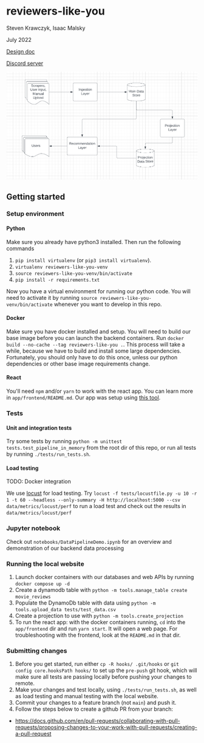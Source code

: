 # reviewers-like-you
Steven Krawczyk, Isaac Malsky

July 2022

[Design doc](https://docs.google.com/document/d/1sPTaOpxOl5q8VmGsr-TLnwGrpLGtXugPjhlEqxvhL1Q/edit)

[Discord server](https://discord.com/channels/1001211644745109537/1001211645252616224)

![image info](./images/SystemDesign.png)

## Getting started

### Setup environment

#### Python

Make sure you already have python3 installed. Then run the following commands
1. `pip install virtualenv` (or `pip3 install virtualenv`).
2. `virtualenv reviewers-like-you-venv`
3. `source reviewers-like-you-venv/bin/activate`
4. `pip install -r requirements.txt`

Now you have a virtual environment for running our python code. You will need to activate it by running `source reviewers-like-you-venv/bin/activate` whenever you want to develop in this repo.

#### Docker

Make sure you have docker installed and setup. You will need to build our base image before you can launch the backend containers. Run `docker build --no-cache --tag reviewers-like-you .`. This process will take a while, because we have to build and install some large dependencies. Fortunately, you should only have to do this once, unless our python dependencies or other base image requirements change.

#### React

You'll need `npm` and/or `yarn` to work with the react app. You can learn more in `app/frontend/README.md`. Our app was setup using [this tool](https://github.com/facebook/create-react-app).

### Tests

#### Unit and integration tests

Try some tests by running `python -m unittest tests.test_pipeline_in_memory` from the root dir of this repo, or run all tests by running `./tests/run_tests.sh`.

#### Load testing

TODO: Docker integration

We use [locust](https://docs.locust.io/en/stable/what-is-locust.html) for load testing. Try `locust -f tests/locustfile.py -u 10 -r 1 -t 60 --headless --only-summary -H http://localhost:5000 --csv data/metrics/locust/perf` to run a load test and check out the results in `data/metrics/locust/perf`

### Jupyter notebook

Check out `notebooks/DataPipelineDemo.ipynb` for an overview and demonstration of our backend data processing

### Running the local website

1. Launch docker containers with our databases and web APIs by running `docker compose up -d`
2. Create a dynamodb table with `python -m tools.manage_table create movie_reviews`
3. Populate the DynamoDb table with data using `python -m tools.upload_data tests/test_data.csv`
4. Create a projection to use with `python -m tools.create_projection`
5. To run the react app: with the docker containers running, `cd` into the `app/frontend` dir and run `yarn start`. It will open a web page. For troubleshooting with the frontend, look at the `README.md` in that dir.

### Submitting changes

1. Before you get started, run either `cp -R hooks/ .git/hooks` or `git config core.hooksPath hooks/` to set up the `pre-push` git hook, which will make sure all tests are passing locally before pushing your changes to remote.
2. Make your changes and test locally, using `./tests/run_tests.sh`, as well as load testing and manual testing with the local website.
3. Commit your changes to a feature branch (not `main`) and push it.
4. Follow the steps below to create a github PR from your branch:  
 * https://docs.github.com/en/pull-requests/collaborating-with-pull-requests/proposing-changes-to-your-work-with-pull-requests/creating-a-pull-request

